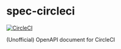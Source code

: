 # spec-circleci
[![CircleCI](https://circleci.com/gh/kamikazechaser/spec-circleci.svg?style=svg)](https://circleci.com/gh/kamikazechaser/spec-circleci)

(Unofficial) OpenAPI document for CircleCI
